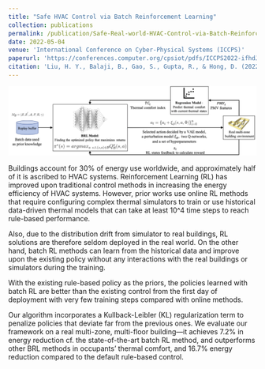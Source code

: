 ```yaml
---
title: "Safe HVAC Control via Batch Reinforcement Learning"
collection: publications
permalink: /publication/Safe-Real-world-HVAC-Control-via-Batch-Reinforcement-Learning
date: 2022-05-04
venue: 'International Conference on Cyber-Physical Systems (ICCPS)'
paperurl: 'https://conferences.computer.org/cpsiot/pdfs/ICCPS2022-ifhdJu28kaMK8qGYbf7d0/096700a181/096700a181.pdf'
citation: 'Liu, H. Y., Balaji, B., Gao, S., Gupta, R., & Hong, D. (2022, May). Safe HVAC Control via Batch Reinforcement Learning. In 2022 ACM/IEEE 13th International Conference on Cyber-Physical Systems (ICCPS) (pp. 181-192). IEEE.'
---
```

![Framework Setup](/images/Safe_HVAC_flow_chart.png)

Buildings account for 30% of energy use worldwide, and approximately half of it is ascribed to HVAC systems. 
Reinforcement Learning (RL) has improved upon traditional control methods in increasing the energy efficiency of HVAC systems. However, prior works
use online RL methods that require configuring complex thermal
simulators to train or use historical data-driven thermal models that
can take at least 10^4 time steps to reach rule-based performance.  

Also, due to the distribution drift from simulator to real buildings,
RL solutions are therefore seldom deployed in the real world. On
the other hand, batch RL methods can learn from the historical
data and improve upon the existing policy without any interactions
with the real buildings or simulators during the training.  

With the existing rule-based policy as the priors, the policies learned with
batch RL are better than the existing control from the first day of
deployment with very few training steps compared with online
methods.  

Our algorithm incorporates a Kullback-Leibler (KL) regularization term to penalize policies that deviate far from the previous
ones. We evaluate our framework on a real multi-zone, multi-floor
building—it achieves 7.2% in energy reduction cf. the state-of-the-art batch RL method, and outperforms other BRL methods in occupants’ thermal comfort, and 16.7% energy reduction compared to
the default rule-based control.